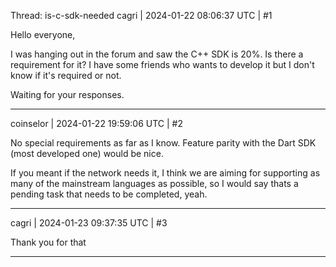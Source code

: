 Thread: is-c-sdk-needed
cagri | 2024-01-22 08:06:37 UTC | #1

Hello everyone,

I was hanging out in the forum and saw the C++ SDK is 20%. Is there a requirement for it? I have some friends who wants to develop it but I don't know if it's required or not.

Waiting for your responses.

-------------------------

coinselor | 2024-01-22 19:59:06 UTC | #2

No special requirements as far as I know. Feature parity with the Dart SDK (most developed one) would be nice.

If you meant if the network needs it, I think we are aiming for supporting as many of the mainstream languages as possible, so I would say thats a pending task that needs to be completed, yeah.

-------------------------

cagri | 2024-01-23 09:37:35 UTC | #3

Thank you for that

-------------------------

